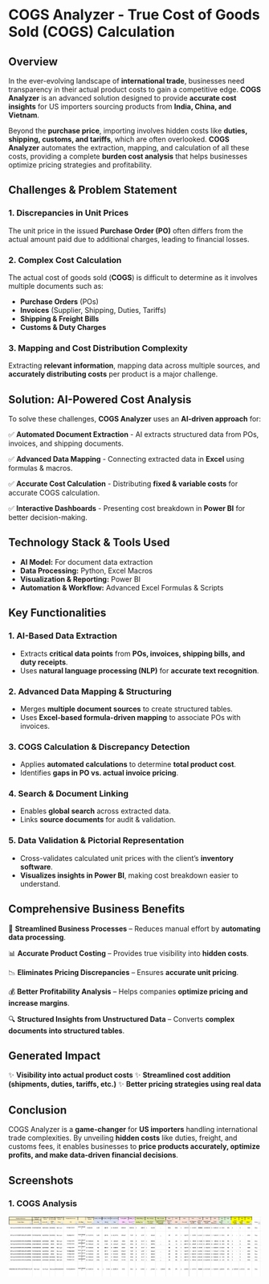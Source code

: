 # COGS Analyzer - True Cost of Goods Sold (COGS) Calculation

## Overview
In the ever-evolving landscape of **international trade**, businesses need transparency in their actual product costs to gain a competitive edge. **COGS Analyzer** is an advanced solution designed to provide **accurate cost insights** for US importers sourcing products from **India, China, and Vietnam**.

Beyond the **purchase price**, importing involves hidden costs like **duties, shipping, customs, and tariffs**, which are often overlooked. **COGS Analyzer** automates the extraction, mapping, and calculation of all these costs, providing a complete **burden cost analysis** that helps businesses optimize pricing strategies and profitability.

## **Challenges & Problem Statement**
### **1. Discrepancies in Unit Prices**
The unit price in the issued **Purchase Order (PO)** often differs from the actual amount paid due to additional charges, leading to financial losses.

### **2. Complex Cost Calculation**
The actual cost of goods sold (**COGS**) is difficult to determine as it involves multiple documents such as:
- **Purchase Orders** (POs)
- **Invoices** (Supplier, Shipping, Duties, Tariffs)
- **Shipping & Freight Bills**
- **Customs & Duty Charges**

### **3. Mapping and Cost Distribution Complexity**
Extracting **relevant information**, mapping data across multiple sources, and **accurately distributing costs** per product is a major challenge.

## **Solution: AI-Powered Cost Analysis**
To solve these challenges, **COGS Analyzer** uses an **AI-driven approach** for:

✅ **Automated Document Extraction** - AI extracts structured data from POs, invoices, and shipping documents.

✅ **Advanced Data Mapping** - Connecting extracted data in **Excel** using formulas & macros.

✅ **Accurate Cost Calculation** - Distributing **fixed & variable costs** for accurate COGS calculation.

✅ **Interactive Dashboards** - Presenting cost breakdown in **Power BI** for better decision-making.

## **Technology Stack & Tools Used**
- **AI Model:** For document data extraction
- **Data Processing:** Python, Excel Macros
- **Visualization & Reporting:** Power BI
- **Automation & Workflow:** Advanced Excel Formulas & Scripts

## **Key Functionalities**
### **1. AI-Based Data Extraction**
- Extracts **critical data points** from **POs, invoices, shipping bills, and duty receipts**.
- Uses **natural language processing (NLP)** for **accurate text recognition**.

### **2. Advanced Data Mapping & Structuring**
- Merges **multiple document sources** to create structured tables.
- Uses **Excel-based formula-driven mapping** to associate POs with invoices.

### **3. COGS Calculation & Discrepancy Detection**
- Applies **automated calculations** to determine **total product cost**.
- Identifies **gaps in PO vs. actual invoice pricing**.

### **4. Search & Document Linking**
- Enables **global search** across extracted data.
- Links **source documents** for audit & validation.

### **5. Data Validation & Pictorial Representation**
- Cross-validates calculated unit prices with the client’s **inventory software**.
- **Visualizes insights in Power BI**, making cost breakdown easier to understand.

## **Comprehensive Business Benefits**
🚀 **Streamlined Business Processes** – Reduces manual effort by **automating data processing**.

📊 **Accurate Product Costing** – Provides true visibility into **hidden costs**.

📉 **Eliminates Pricing Discrepancies** – Ensures **accurate unit pricing**.

💰 **Better Profitability Analysis** – Helps companies **optimize pricing and increase margins**.

🔍 **Structured Insights from Unstructured Data** – Converts **complex documents into structured tables**.

## **Generated Impact**
✨ **Visibility into actual product costs**
✨ **Streamlined cost addition (shipments, duties, tariffs, etc.)**
✨ **Better pricing strategies using real data**

## **Conclusion**
COGS Analyzer is a **game-changer** for **US importers** handling international trade complexities. By unveiling **hidden costs** like duties, freight, and customs fees, it enables businesses to **price products accurately, optimize profits, and make data-driven financial decisions**.



## Screenshots
### 1. COGS Analysis
![COGS Analysis](./resources/COGSAnalysis.png)
